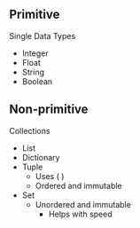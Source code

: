 ## Primitive
Single Data Types
- Integer
- Float
- String
- Boolean

## Non-primitive
Collections
- List
- Dictionary
- Tuple
    - Uses ( )
    - Ordered and immutable
- Set
    - Unordered and immutable
        - Helps with speed


